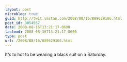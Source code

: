```yaml
---
layout: post
microblog: true
guid: http://twit.vmstan.com/2008/08/16/889629106.html
post_id: 3054557
date: 2008-08-16T13:21:17-0600
lastmod: 2008-08-16T13:21:17-0600
type: post
url: /2008/08/16/889629106.html
---
```

It's to hot to be wearing a black suit on a Saturday.
